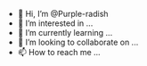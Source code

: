 - 👋 Hi, I’m @Purple-radish
- 👀 I’m interested in ...
- 🌱 I’m currently learning ...
- 💞️ I’m looking to collaborate on ...
- 📫 How to reach me ...

<!---
Purple-radish/Purple-radish is a ✨ special ✨ repository because its `README.md` (this file) appears on your GitHub profile.
You can click the Preview link to take a look at your changes.
--->
